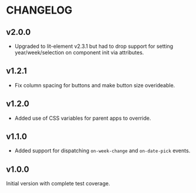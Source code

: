# CHANGELOG

## v2.0.0
- Upgraded to lit-element v2.3.1 but had to drop support for setting year/week/selection on component init via attributes.

## v1.2.1
- Fix column spacing for buttons and make button size overideable.

## v1.2.0
- Added use of CSS variables for parent apps to override.

## v1.1.0
- Added support for dispatching `on-week-change` and `on-date-pick` events.

## v1.0.0
Initial version with complete test coverage.
